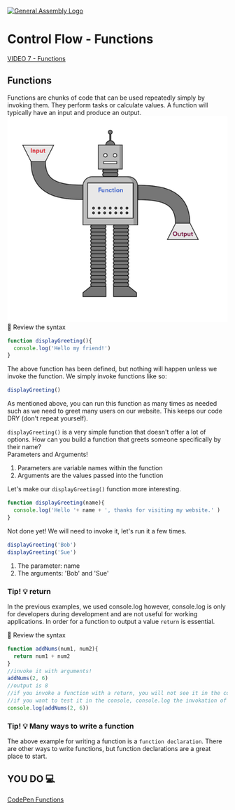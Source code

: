 [![General Assembly Logo](https://camo.githubusercontent.com/1a91b05b8f4d44b5bbfb83abac2b0996d8e26c92/687474703a2f2f692e696d6775722e636f6d2f6b6538555354712e706e67)](https://generalassemb.ly)
# Control Flow - Functions

[VIDEO 7 - Functions](https://generalassembly.zoom.us/rec/share/HFC6t86faVnZLx-fDaEnC40sdrUXJxfCMIrCF5eutpaQ7iAry8XKgrQKV7aD-QUa.DTDFogK4NaPhlsKK?startTime=1706798825000)<br>

## Functions
Functions are chunks of code that can be used repeatedly simply by invoking them. They perform tasks or calculate values. A function will typically have an input and produce an output.<br>
![functions](../assets/functions.png)<br>
:mag_right: Review the syntax <br>

```js
function displayGreeting(){
  console.log('Hello my friend!')
}
```
The above function has been defined, but nothing will happen unless we invoke the function. We simply invoke functions like so:
```js
displayGreeting()
```
As mentioned above, you can run this function as many times as needed such as we need to greet many users on our website. This keeps our code DRY (don't repeat yourself).<br>

`displayGreeting()` is a very simple function that doesn't offer a lot of options. How can you build a function that greets someone specifically by their name?<br>
Parameters and Arguments!
1. Parameters are variable names within the function
2. Arguments are the values passed into the function

Let's make our `displayGreeting()` function more interesting.
```js
function displayGreeting(name){
  console.log('Hello '+ name + ', thanks for visiting my website.' )
}
```
Not done yet! We will need to invoke it, let's run it a few times.
```js
displayGreeting('Bob')
displayGreeting('Sue')
```
1. The parameter: name
2. The arguments: 'Bob' and 'Sue'


### Tip! :bulb: return

In the previous examples, we used console.log however, console.log is only for developers during development and are not useful for working applications. In order for a function to output a value `return` is essential.<br>

:mag_right: Review the syntax <br>

```js
function addNums(num1, num2){
  return num1 + num2
}
//invoke it with arguments!
addNums(2, 6)
//output is 8
//if you invoke a function with a return, you will not see it in the console even though it is still working. 
//if you want to test it in the console, console.log the invokation of the function
console.log(addNums(2, 6))
```

### Tip! :bulb: Many ways to write a function
The above example for writing a function is a `function declaration`. There are other ways to write functions, but function declarations are a great place to start. 

## YOU DO :computer:

[CodePen Functions](https://codepen.io/Katie22/pen/abPdEOv)